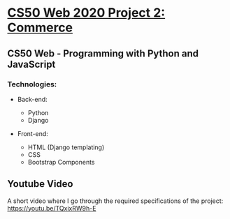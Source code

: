 # [CS50 Web 2020 Project 2: Commerce](https://cs50.harvard.edu/web/2020/projects/2/commerce/)

## CS50 Web - Programming with Python and JavaScript

### Technologies:

* Back-end:
  * Python
  * Django

* Front-end:
  * HTML (Django templating)
  * CSS
  * Bootstrap Components

## Youtube Video
A short video where I go through the required specifications of the project: https://youtu.be/TQxixRW9h-E
